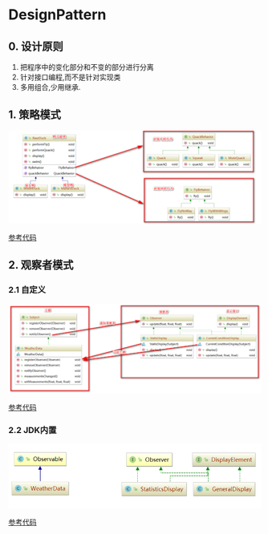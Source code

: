 # DesignPattern
## 0. 设计原则

1. 把程序中的变化部分和不变的部分进行分离
2. 针对接口编程,而不是针对实现类
3. 多用组合,少用继承.

## 1. 策略模式

![](pic/策略模式.png)

[参考代码](src/main/java/cn/itcast/strategy)

## 2. 观察者模式

### 2.1 自定义

![](pic/观察者1.png)

[参考代码](src/main/java/cn/itcast/observer/customer)

### 2.2 JDK内置

![](pic/观察者2.png)

[参考代码](src/main/java/cn/itcast/observer/jdk)